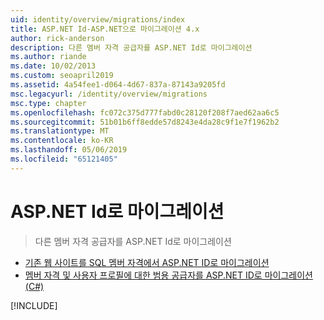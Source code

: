 ```yaml
---
uid: identity/overview/migrations/index
title: ASP.NET Id-ASP.NET으로 마이그레이션 4.x
author: rick-anderson
description: 다른 멤버 자격 공급자를 ASP.NET Id로 마이그레이션
ms.author: riande
ms.date: 10/02/2013
ms.custom: seoapril2019
ms.assetid: 4a54fee1-d064-4d67-837a-87143a9205fd
msc.legacyurl: /identity/overview/migrations
msc.type: chapter
ms.openlocfilehash: fc072c375d777fabd0c28120f208f7aed62aa6c5
ms.sourcegitcommit: 51b01b6ff8edde57d8243e4da28c9f1e7f1962b2
ms.translationtype: MT
ms.contentlocale: ko-KR
ms.lasthandoff: 05/06/2019
ms.locfileid: "65121405"
---
```

# <a name="migrating-to-aspnet-identity"></a>ASP.NET Id로 마이그레이션

> 다른 멤버 자격 공급자를 ASP.NET Id로 마이그레이션

- [기존 웹 사이트를 SQL 멤버 자격에서 ASP.NET ID로 마이그레이션](migrating-an-existing-website-from-sql-membership-to-aspnet-identity.md)
- [멤버 자격 및 사용자 프로필에 대한 범용 공급자를 ASP.NET ID로 마이그레이션(C#)](migrating-universal-provider-data-for-membership-and-user-profiles-to-aspnet-identity.md)

[!INCLUDE[](../../../includes/identity/alter-command-exception.md)]
